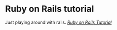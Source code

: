 # Ruby on Rails tutorial

Just playing around with rails. 
[*Ruby on Rails Tutorial*](http://railstutorial.org/)
